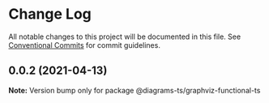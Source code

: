# Change Log

All notable changes to this project will be documented in this file.
See [Conventional Commits](https://conventionalcommits.org) for commit guidelines.

## 0.0.2 (2021-04-13)

**Note:** Version bump only for package @diagrams-ts/graphviz-functional-ts
